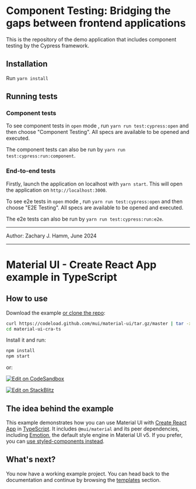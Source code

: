 # Component Testing: Bridging the gaps between frontend applications

This is the repository of the demo application that includes component testing by the Cypress framework.

## Installation

Run `yarn install`

## Running tests

### Component tests

To see component tests in `open` mode , run `yarn run test:cypress:open` and then choose "Component Testing". All specs
are available to be opened and executed.

The component tests can also be run by `yarn run test:cypress:run:component`.


### End-to-end tests

Firstly, launch the application on localhost with `yarn start`. This will open the application on `http://localhost:3000`.

To see e2e tests in `open` mode , run `yarn run test:cypress:open` and then choose "E2E Testing". All specs
are available to be opened and executed.

The e2e tests can also be run by `yarn run test:cypress:run:e2e`.


*** 

Author: Zachary J. Hamm, June 2024

*** 

# Material UI - Create React App example in TypeScript

## How to use

Download the example [or clone the repo](https://github.com/mui/material-ui):

<!-- #default-branch-switch -->

```bash
curl https://codeload.github.com/mui/material-ui/tar.gz/master | tar -xz --strip=2 material-ui-master/examples/material-ui-cra-ts
cd material-ui-cra-ts
```

Install it and run:

```bash
npm install
npm start
```

or:

<!-- #default-branch-switch -->

[![Edit on CodeSandbox](https://codesandbox.io/static/img/play-codesandbox.svg)](https://codesandbox.io/p/sandbox/github/mui/material-ui/tree/master/examples/material-ui-cra-ts)

[![Edit on StackBlitz](https://developer.stackblitz.com/img/open_in_stackblitz.svg)](https://stackblitz.com/github/mui/material-ui/tree/master/examples/material-ui-cra-ts)

## The idea behind the example

This example demonstrates how you can use Material UI
with [Create React App](https://github.com/facebookincubator/create-react-app)
in [TypeScript](https://github.com/Microsoft/TypeScript).
It includes `@mui/material` and its peer dependencies, including [Emotion](https://emotion.sh/docs/introduction), the
default style engine in Material UI v5.
If you prefer, you
can [use styled-components instead](https://mui.com/material-ui/integrations/interoperability/#styled-components).

## What's next?

<!-- #default-branch-switch -->

You now have a working example project.
You can head back to the documentation and continue by browsing
the [templates](https://mui.com/material-ui/getting-started/templates/) section.

